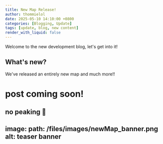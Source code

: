 ```yaml
---
title: New Map Release!
author: thommielol
date: 2025-05-10 14:10:00 +0800
categories: [Blogging, Update]
tags: [update, blog, new content]
render_with_liquid: false
---
```


Welcome to the new development blog, let's get into it!

## What's new?

We've released an entirely new map and much more!!

# post coming soon!
no peaking 👀
---
image:
  path: /files/images/newMap_banner.png
  alt: teaser banner
---
